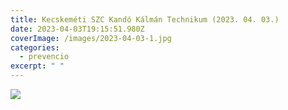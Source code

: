 ```yaml
---
title: Kecskeméti SZC Kandó Kálmán Technikum (2023. 04. 03.)
date: 2023-04-03T19:15:51.980Z
coverImage: /images/2023-04-03-1.jpg
categories:
  - prevencio
excerpt: " "
---
```

![](/images/2023-04-03-2.jpg)